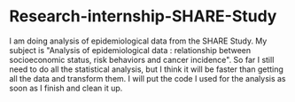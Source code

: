 # Research-internship-SHARE-Study
I am doing analysis of epidemiological data from the SHARE Study.
My subject is "Analysis of epidemiological data : relationship between socioeconomic status, risk behaviors and cancer incidence".
So far I still need to do all the statistical analysis, but I think it will be faster than getting all the data and transform them.
I will put the code I used for the analysis as soon as I finish and clean it up.
